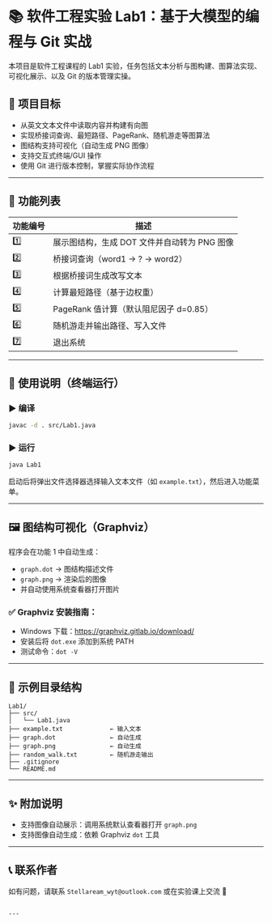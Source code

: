# 📚 软件工程实验 Lab1：基于大模型的编程与 Git 实战

本项目是软件工程课程的 Lab1 实验，任务包括文本分析与图构建、图算法实现、可视化展示、以及 Git 的版本管理实操。

## 📌 项目目标

- 从英文文本文件中读取内容并构建有向图
- 实现桥接词查询、最短路径、PageRank、随机游走等图算法
- 图结构支持可视化（自动生成 PNG 图像）
- 支持交互式终端/GUI 操作
- 使用 Git 进行版本控制，掌握实际协作流程

---

## 🧱 功能列表

| 功能编号 | 描述                          |
|----------|-----------------------------|
| 1️⃣ | 展示图结构，生成 DOT 文件并自动转为 PNG 图像 |
| 2️⃣ | 桥接词查询（word1 -> ? -> word2）  |
| 3️⃣ | 根据桥接词生成改写文本                 |
| 4️⃣ | 计算最短路径（基于边权重）               |
| 5️⃣ | PageRank 值计算（默认阻尼因子 d=0.85） |
| 6️⃣ | 随机游走并输出路径、写入文件              |
| 7️⃣ | 退出系统                        |

---

## 🚀 使用说明（终端运行）

### ▶️ 编译

```bash
javac -d . src/Lab1.java
```

### ▶️ 运行

```bash
java Lab1
```

启动后将弹出文件选择器选择输入文本文件（如 `example.txt`），然后进入功能菜单。

---

## 🖼 图结构可视化（Graphviz）

程序会在功能 1 中自动生成：

- `graph.dot` → 图结构描述文件
- `graph.png` → 渲染后的图像
- 并自动使用系统查看器打开图片

### ✅ Graphviz 安装指南：

- Windows 下载：https://graphviz.gitlab.io/download/
- 安装后将 `dot.exe` 添加到系统 PATH
- 测试命令：`dot -V`

---

## 📁 示例目录结构

```
Lab1/
├── src/
│   └── Lab1.java
├── example.txt             ← 输入文本
├── graph.dot               ← 自动生成
├── graph.png               ← 自动生成
├── random_walk.txt         ← 随机游走输出
├── .gitignore
└── README.md
```

---

## ✨ 附加说明

- 支持图像自动展示：调用系统默认查看器打开 `graph.png`
- 支持图像自动生成：依赖 Graphviz `dot` 工具

---

## 📞 联系作者

如有问题，请联系 `Stellaream_wyt@outlook.com` 或在实验课上交流 🙌
```

---